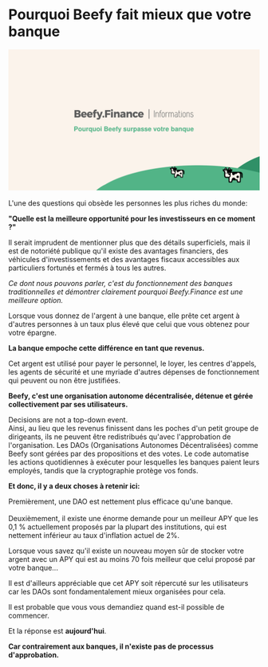 # Pourquoi Beefy fait mieux que votre banque

![](../../.gitbook/assets/bulletin-why-beefy-beats-your-bank.png)

L'une des questions qui obsède les personnes les plus riches du monde:

**"Quelle est la meilleure opportunité pour les investisseurs en ce moment ?"**

Il serait imprudent de mentionner plus que des détails superficiels, mais il est de notoriété publique qu'il existe des avantages financiers, des véhicules d'investissements et des avantages fiscaux accessibles aux particuliers fortunés et fermés à tous les autres.

_Ce dont nous pouvons parler, c'est du fonctionnement des banques traditionnelles et démontrer clairement pourquoi Beefy.Finance est une meilleure option._

Lorsque vous donnez de l'argent à une banque, elle prête cet argent à d'autres personnes à un taux plus élevé que celui que vous obtenez pour votre épargne.

**La banque empoche cette différence en tant que revenus.**

Cet argent est utilisé pour payer le personnel, le loyer, les centres d'appels, les agents de sécurité et une myriade d'autres dépenses de fonctionnement qui peuvent ou non être justifiées.

**Beefy, c'est une organisation autonome décentralisée, détenue et gérée collectivement par ses utilisateurs.**

Decisions are not a top-down event. \
Ainsi, au lieu que les revenus finissent dans les poches d'un petit groupe de dirigeants, ils ne peuvent être redistribués qu'avec l'approbation de l'organisation. Les DAOs (Organisations Autonomes Décentralisées) comme Beefy sont gérées par des propositions et des votes. Le code automatise les actions quotidiennes à exécuter pour lesquelles les banques paient leurs employés, tandis que la cryptographie protège vos fonds.

**Et donc, il y a deux choses à retenir ici:**

Premièrement, une DAO est nettement plus efficace qu'une banque. \
\
Deuxièmement, il existe une énorme demande pour un meilleur APY que les 0,1 % actuellement proposés par la plupart des institutions, qui est nettement inférieur au taux d'inflation actuel de 2%.

Lorsque vous savez qu'il existe un nouveau moyen sûr de stocker votre argent avec un APY qui est au moins 70 fois meilleur que celui proposé par votre banque...

Il est d'ailleurs appréciable que cet APY soit répercuté sur les utilisateurs car les DAOs sont fondamentalement mieux organisées pour cela.

Il est probable que vous vous demandiez quand est-il possible de commencer.

Et la réponse est **aujourd'hui**.

**Car contrairement aux banques, il n'existe pas de processus d'approbation.**
